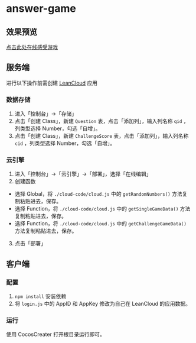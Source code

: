 # answer-game

## 效果预览
[点击此处在线感受游戏](http://answer-game.leanapp.cn/)

## 服务端
进行以下操作前需创建 [LeanCloud](https://leancloud.cn/) 应用

### 数据存储
1. 进入「控制台」->「存储」
2. 点击「创建 Class」，新建 `Question` 表，点击「添加列」，输入列名称 `qid` ，列类型选择 Number，勾选「自增」。
3. 点击「创建 Class」，新建 `ChallengeScore` 表，点击「添加列」，输入列名称 `cid` ，列类型选择 Number，勾选「自增」。

### 云引擎
1. 进入「控制台」->「云引擎」->「部署」，选择「在线编辑」
2. 创建函数
  * 选择 Global，将 `./cloud-code/cloud.js` 中的 `getRandomNumbers()` 方法复制粘贴进去，保存。
  * 选择 Function，将 `./cloud-code/cloud.js` 中的 `getSingleGameData()` 方法复制粘贴进去，保存。
  * 选择 Function，将 `./cloud-code/cloud.js` 中的 `getChallengeGameData()` 方法复制粘贴进去，保存。

3. 点击「部署」

## 客户端
### 配置
1. `npm install` 安装依赖
2. 将 `login.js` 中的 AppID 和 AppKey 修改为自己在 LeanCloud 的应用数据。

### 运行
使用 CocosCreater 打开根目录运行即可。





